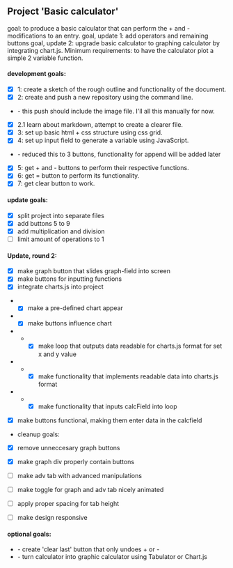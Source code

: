 ## Project 'Basic calculator'

goal: to produce a basic calculator that can perform the \+ and \-  modifications to an entry.
goal, update 1: add operators and remaining buttons
goal, update 2: upgrade basic calculator to graphing calculator by integrating chart.js. Minimum requirements: to have the calculator plot a simple 2 variable function.


#### development goals:
* [x] 1: create a sketch of the rough outline and functionality of the document.
* [x] 2: create and push a new repository using the command line.
* \- this push should include the image file. I'll all this manually for now.
* [x] 2.1 learn about markdown, attempt to create a clearer file.
* [x] 3: set up basic html \+ css structure using css grid.
* [x] 4: set up input field to generate a variable using JavaScript.
* \- reduced this to 3 buttons, functionality for append will be added later
* [x] 5: get \+ and \- buttons to perform their respective functions.
* [x] 6: get = button to perform its functionality.
* [x] 7: get clear button to work.

#### update goals:
* [x] split project into separate files
* [x] add buttons 5 to 9
* [x] add multiplication and division
* [ ] limit amount of operations to 1

#### Update, round 2:
* [x] make graph button that slides graph-field into screen
* [x] make buttons for inputting functions
* [x] integrate charts.js into project
* * [x] make a pre-defined chart appear
* * [x] make buttons influence chart
* * * [x] make loop that outputs data readable for charts.js format for set x and y value
* * * [x] make functionality that implements readable data into charts.js format
* * * [x] make functionality that inputs calcField into loop
* [x] make buttons functional, making them enter data in the calcfield

* cleanup goals:
* [x] remove unneccesary graph buttons
* [x] make graph div properly contain buttons
* [ ] make adv tab with advanced manipulations
* [ ] make toggle for graph and adv tab nicely animated
* [ ] apply proper spacing for tab height
* [ ] make design responsive


#### optional goals:
* \- create 'clear last' button that only undoes \+ or \-
* \- turn calculator into graphic calculator using Tabulator or Chart.js
